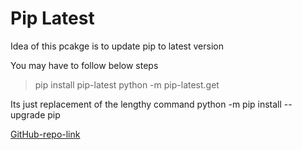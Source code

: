 # Pip Latest 

Idea of this pcakge is to update pip to latest version 

You may have to follow below steps 
> pip install pip-latest
> python -m pip-latest.get

Its just replacement of the lengthy command 
python -m pip install --upgrade pip

[GitHub-repo-link](https://github.com/babithg/pip-latest.git)
